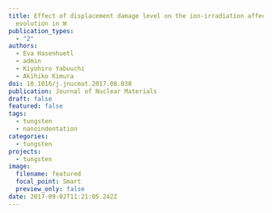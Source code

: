 ```yaml
---
title: Effect of displacement damage level on the ion-irradiation affected zone
  evolution in W
publication_types:
  - "2"
authors:
  - Eva Hasenhuetl
  - admin
  - Kiyohiro Yabuuchi
  - Akihiko Kimura
doi: 10.1016/j.jnucmat.2017.08.030
publication: Journal of Nuclear Materials
draft: false
featured: false
tags:
  - tungsten
  - nanoindentation
categories:
  - tungsten
projects:
  - tungsten
image:
  filename: featured
  focal_point: Smart
  preview_only: false
date: 2017-09-02T11:21:05.242Z
---
```

